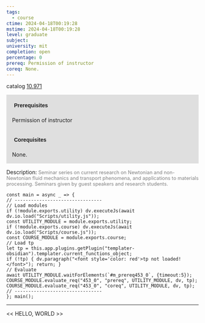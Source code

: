 ```yaml
---
tags:
  - course
ctime: 2024-04-18T00:19:28
mstime: 2024-04-18T00:19:28
level: graduate
subject: 
university: mit
completion: open
percentage: 0
prereq: Permission of instructor
coreq: None.
---
```


catalog [10.971](http://student.mit.edu/catalog/m10b.html#10.971)

<span style="display: block; padding: 15px; background-color: rgb(100, 100, 100, 0.2);"><font id="m_prereq453_0" style="display: block; font-family: Arial, sans-serif; font-weight: bold; padding: 5px">Prerequisites</font><br><span id="prereq453_0">Permission of instructor</span></span>
<span style="display: block; padding: 15px; background-color: rgb(100, 100, 100, 0.2);"><font id="m_coreq453_0" style="display: block; font-family: Arial, sans-serif; font-weight: bold; padding: 5px">Corequisites</font><br><span id="coreq453_0">None.</span></span>

<font style="">Description:</font>
<font style="color: grey; font-size: 0.8rem;">Seminar series on current research on Newtonian and non-Newtonian fluid mechanics and transport phenomena, and applications to materials processing. Seminars given by guest speakers and research students.</font>

```dataviewjs
const main = async _ => {
// --------------------------------
// Load modules
if (!module.exports.utility) dv.executeJs(await dv.io.load("Scripts/utility.js"));
const UTILITY_MODULE = module.exports.utility;
if (!module.exports.course) dv.executeJs(await dv.io.load("Scripts/course.js"));
const COURSE_MODULE = module.exports.course;
// Load tp
let tp = this.app.plugins.getPlugin("templater-obsidian").templater.current_functions_object;
if (!tp) { dv.paragraph("<font style='color: red'>tp not loaded!</font>"); return; }
// Evaluate
await UTILITY_MODULE.waitForElements(`#m_prereq453_0`, {timeout:5});
COURSE_MODULE.evaluate_req("453_0", "prereq", UTILITY_MODULE, dv, tp);
COURSE_MODULE.evaluate_req("453_0", "coreq", UTILITY_MODULE, dv, tp);
// --------------------------------
}; main();
```

---

<< HELLO, WORLD >>
